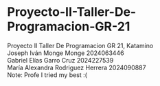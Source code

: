 # Proyecto-II-Taller-De-Programacion-GR-21
Proyecto II Taller De Programacion GR 21, Katamino  
Joseph Iván Monge Monge 2024063446  
Gabriel Elías Garro Cruz 2024227539  
María Alexandra Rodriguez Herrera 2024090887  
Note: Profe I tried my best :(
